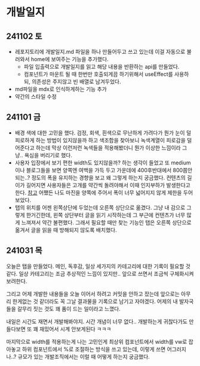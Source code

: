 # 개발일지

## 241102 토
* 레포지토리에 개발일지.md 파일을 하나 만들어두고 쓰고 있는데 이걸 자동으로 불러와서 home에 보여주는 기능을 추가했다.
  * 파일 입출력으로 개발일지를 읽고 해당 내용을 반환하는 api를 만들었다. 
  * 컴포넌트가 마운트 될 때 한번만 호출되게끔 하기위해서 useEffect를 사용하되, 의존성은 주지않고 빈 배열로 남겨두었다.
* md파일을 mdx로 인식하게하는 기능 추가
* 약간의 스타일 수정
  
## 241101 금 
* 배경 색에 대한 고민을 했다. 검정, 회색, 흰색으로 무난하게 가려다가 뭔가 눈이 덜 피로하게 하는 방법이 있지않을까 하고 색조합을 찾아보니 녹색계열이 피로감을 덜어준다고 하는데 막상 이런저런 녹색들을 적용해봤더니 뭔가 이상한 느낌이라 그냥.. 욕심을 버리기로 했다. 
* 사용자 입장에서 보기 편한 width도 있지않을까? 하는 생각이 들었고 또 medium이나 블로그들을 보면 양쪽엔 여백을 가득 두고 가운데에 400후반대에서 800쯤안되는..? 정도의 폭을 유지하는 경향을 보고 왜 그렇게 하는지 궁금했다. 컨텐츠의 길이가 길어지면 사용자들은 고개를 약간씩 돌려야해서 이때 인지부하가 발생한다고 한다. [참고](https://surferseo.com/blog/how-to-design-blog/) 어쨌든 나도 마진을 양쪽에 주어서 폭이 너무 넓어지지 않게 제한을 두어보았다.
* 탭의 위치를 어젠 왼쪽상단에 두었는데 오른쪽 상단으로 옮겼다. 그냥 내 감으로 그렇게 한거긴한데, 왼쪽 상단부터 글을 읽기 시작하는데 그 부근에 컨텐츠가 너무 많게 느껴져서 약간 불편했다. 그래서 필요할 때만 찾는 기능인 탭은 오른쪽 상단으로 옮겨서 글을 읽을 때 방해되지 않도록 배치했다. 
  
## 241031 목
오늘은 탭을 만들었다. 메인, 독후감, 일상 세가지의 카테고리에 대한 기록이 필요할 것 같다. 일상 카테고리는 조금 추상적인 느낌이 있지만.. 앞으로 쓰면서 조금씩 구체화시켜보려한다.  

그리고 어제 개발한 내용들을 오늘 이어서 하려고 커밋을 안하고 잤는데 앞으로는 아무리 한게없는 것 같더라도 꼭 그날 결과물을 기록으로 남기고 자야겠다. 어제의 내 발자국들을 갈무리 짓는 것도 꽤 품이 드는 일이라고 느꼈다.

내일은 시간도 재면서 개발해봐야지. 시간 개념이 너무 없다.. 개발하는게 귀찮다가도 만들다보면 또 꽤 재밌어서 시계 안보게된다 ㅋㅋㅋ 

마지막으로 width를 적용하는게 나는 고민인게 최상위 컴포넌트에서 width를 vw로 잡아놓고 하위 컴포넌트에서 %로 조절하는 방식을 쓰고 있는데, 이렇게 쓰면 어그러지나..? 규모가 있는 개발조직에서는 이럴 때 어떻게 하는지 궁금했다. 